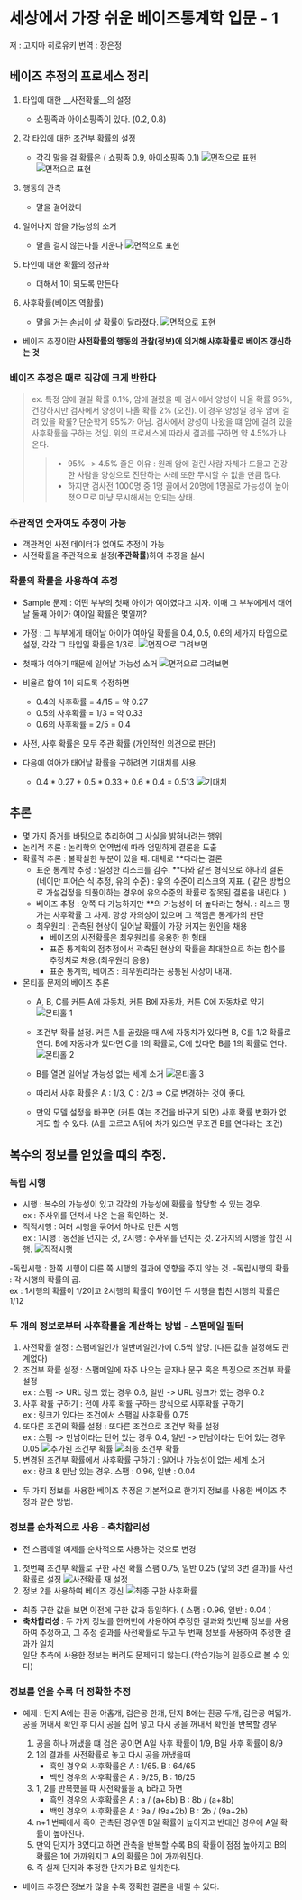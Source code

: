 # 세상에서 가장 쉬운 베이즈통계학 입문 - 1

저 : 고지마 히로유키
번역 : 장은정

## 베이즈 추정의 프로세스 정리

1. 타입에 대한 __사전확률__의 설정
    - 쇼핑족과 아이쇼핑족이 있다. (0.2, 0.8)
2. 각 타입에 대한 조건부 확률의 설정
    - 각각 말을 걸 확률은 ( 쇼핑족 0.9, 아이소핑족 0.1)
![면적으로 표헌](images/basicbayes_1.png)
![면적으로 표현](images/basicbayes_2.png)

3. 행동의 관측
    - 말을 걸어왔다
4. 일어나지 않을 가능성의 소거
    - 말을 걸지 않는다를 지운다
    ![면적으로 표현](images/basicbayes_3.png)
5. 타인에 대한 확률의 정규화
    - 더해서 1이 되도록 만든다
6. 사후확률(베이즈 역활률)
    - 말을 거는 손님이 살 확률이 달라졌다.
    ![면적으로 표현](images/basicbayes_4.png)

- 베이즈 추정이란 __사전확률의 행동의 관찰(정보)에 의거해 사후확률로 베이즈 갱신하는 것__

### 베이즈 추정은 때로 직감에 크게 반한다
> ex. 특정 암에 걸릴 확률 0.1%, 암에 걸렸을 때 검사에서 양성이 나올 확률 95%, 건강하지만 검사에서 양성이 나올 확률 2% (오진). 이 경우 양성일 경우 암에 걸려 있을 확률?
> 단순학게 95%가 아님.
> 검사에서 양성이 나왔을 떄 암에 걸려 있을 사후확률을 구하는 것임.
> 위의 프로세스에 따라서 결과를 구하면 약 4.5%가 나온다.
>
>> - 95% -> 4.5% 줄은 이유 : 원래 암에 걸린 사람 자체가 드물고 건강한 사람을 양성으로 진단하는 사례 또한 무시할 수 없을 만큼 많다.
>> - 하지만 검사전 1000명 중 1명 꼴에서 20명에 1명꼴로 가능성이 높아졌으므로 마냥 무시해서는 안되는 상태. 

### 주관적인 숫자여도 추정이 가능
- 객관적인 사전 데이터가 없어도 추정이 가능
- 사전확률을 주관적으로 설정(__주관확률__)하여 추정을 실시

### 확률의 확률을 사용하여 추정

- Sample 문제 : 어떤 부부의 첫째 아이가 여야였다고 치자. 이때 그 부부에게서 태어날 둘째 아이가 여아일 확률은 몇일까?
- 가정 : 그 부부에게 태어날 아이가 여아일 확률을 0.4, 0.5, 0.6의 세가지 타입으로 설정, 각각 그 타입일 확률은 1/3로. 
![면적으로 그려보면](images/basicbayes_5.png)

- 첫째가 여아기 때문에 일어날 가능성 소거
![면적으로 그려보면](images/basicbayes_6.png)

- 비율로 합이 1이 되도록 수정하면
    - 0.4의 사후확률 = 4/15 = 약 0.27
    - 0.5의 사후확률 = 1/3 = 약 0.33
    - 0.6의 사후확률 = 2/5 = 0.4
- 사전, 사후 확률은 모두 주관 확률 (개인적인 의견으로 판단)

- 다음에 여아가 태어날 확률을 구하려면 기대치를 사용.
    - 0.4 * 0.27 + 0.5 * 0.33 + 0.6 * 0.4 = 0.513
    ![기대치](images/basicbayes_7.png)

## 추론

- 몇 가지 증거를 바탕으로 추리하여 그 사실을 밝혀내려는 행위
- 논리적 추론 : 논리학의 연역법에 따라 엄밀하게 결론을 도출
- 확률적 추론 : 불확실한 부분이 있을 때. 대체로 **다라는 결론
    - 표준 통계학 추정 : 일정한 리스크를 감수. **다와 같은 형식으로 하나의 결론 (네이만 피어슨 식 추정, 유의 수준) : 유의 수준이 리스크의 지표. ( 같은 방법으로 가설검정을 되풀이하는 경우에 유의수준의 확률로 잘못된 결론을 내린다. )
    - 베이즈 추정 : 양쪽 다 가능하지만 **의 가능성이 더 높다라는 형식. : 리스크 평가는 사후확률 그 차제. 항상 자의성이 있으며 그 책임은 통계가의 판단
    - 최우원리 : 관측된 현상이 일어날 확률이 가장 커지는 원인을 채용
        - 베이즈의 사전확률은 최우원리를 응용한 한 형태
        - 표준 통계학의 점추정에서 곽측된 현상의 확률을 최대한으로 하는 함수를 추정치로 채용.(최우원리 응용)
        - 표준 통계학, 베이즈 : 최우원리라는 공통된 사상이 내재.
- 몬티홀 문제의 베이즈 추론
    - A, B, C를 커튼 A에 자동차, 커튼 B에 자동차, 커튼 C에 자동차로 약기
    ![몬티홀 1](images/basicbayes_8.png)
    
    - 조건부 확률 설정. 커튼 A를 골랐을 때 A에 자동차가 있다면 B, C를 1/2 확률로 연다. B에 자동차가 있다면 C를 1의 확률로, C에 있다면 B를 1의 확률로 연다.
    ![몬티홀 2](images/basicbayes_9.png)

    - B를 열면 일어날 가능성 없는 세계 소거
    ![몬티홀 3](images/basicbayes_10.png)

    - 따라서 사후 확률은 A : 1/3, C : 2/3  => C로 변경하는 것이 좋다.
    - 만약 모델 설정을 바꾸면 (커튼 여는 조건을 바꾸게 되면) 사후 확률 변화가 없게도 할 수 있다. (A를 고르고 A뒤에 차가 있으면 무조건 B를 연다라는 조건)

## 복수의 정보를 얻었을 떄의 추정.

### 독립 시행

- 시행 : 복수의 가능성이 있고 각각의 가능성에 확률을 할당할 수 있는 경우. <br/> ex : 주사위를 던져서 나온 눈을 확인하는 것.
- 직적시행 : 여러 시행을 묶어서 하나로 만든 시행 <br/> ex : 1시행 : 동전을 던지는 것, 2시행 : 주사위를 던지는 것. 2가지의 시행을 합친 시행.
![직적시행](images/basicbayes_11.png)

-독립시행 : 한쪽 시행이 다른 쪽 시행의 결과에 영향을 주지 않는 것.
-독립시행의 확률 : 각 시행의 확률의 곱. <br/> ex : 1시행의 확률이 1/2이고 2시행의 확률이 1/6이면 두 시행을 합친 시행의 확률은 1/12

### 두 개의 정보로부터 사후확률을 계산하는 방법 - 스팸메일 필터

1. 사전확률 설정 : 스팸메일인가 일반메일인가에 0.5씩 할당. (다른 값을 설정해도 관계없다)
2. 조건부 확률 설정 : 스팸메일에 자주 나오는 글자나 문구 혹은 특징으로 조건부 확률 설정<br/>ex : 스팸 -> URL 링크 있는 경우 0.6, 일반 -> URL 링크가 있는 경우 0.2
3. 사후 확률 구하기 : 전에 사후 확률 구하는 방식으로 사후확률 구하기 <br/>ex : 링크가 있다는 조건에서 스팸일 사후확률 0.75
4. 또다른 조건의 확률 설정 : 또다른 조건으로 조건부 확률 설정 <br/>ex : 스팸 -> 만남이라는 단어 있는 경우 0.4, 일반 -> 만남이라는 단어 있는 경우 0.05
![추가된 조건부 확률](images/basicbayes_12.png)
![최종 조건부 확률](images/basicbayes_13.png)
5. 변경된 조건부 확률에서 사후확률 구하기 : 일어나 가능성이 없는 세계 소거<br/>ex : 랑크 & 만남 있는 경우. 스팸 : 0.96, 일반 : 0.04

- 두 가지 정보를 사용한 베이즈 추정은 기본적으로 한가지 정보를 사용한 베이즈 추정과 같은 방법.

### 정보를 순차적으로 사용 - 축차합리성

- 전 스팸메일 예제를 순차적으로 사용하는 것으로 변경

1. 첫번쨰 조건부 확률로 구한 사전 확률 스팸 0.75, 일반 0.25 (앞의 3번 결과)를 사전확률로 설정
![사전확률 재 설정](images/basicbayes_14.png)
2. 정보 2를 사용하여 베이즈 갱신
![최종 구한 사후확률](images/basicbayes_15.png)

- 최종 구한 값을 보면 이전에 구한 값과 동일하다. ( 스팸 : 0.96, 일반 : 0.04 )
- __축차합리성__ : 두 가지 정보를 한꺼번에 사용하여 추정한 결과와 첫번째 정보를 사용하여 추정하고, 그 추정 결과를 사전확률로 두고 두 번째 정보를 사용하여 추정한 결과가 일치 <br/> 일단 추측에 사용한 정보는 버려도 문제되지 않는다.(학습기능의 일종으로 볼 수 있다)

### 정보를 얻을 수록 더 정확한 추정

- 예제 : 단지 A에는 흰공 아홉개, 검은공 한개, 단지 B에는 흰공 두개, 검은공 여덟개.<br/>공을 꺼내서 확인 후 다시 공을 집어 넣고 다시 공을 꺼내서 확인을 반복할 경우
    1. 공을 하나 꺼냈을 떄 검은 공이면 A일 사후 확률이 1/9, B일 사후 확률이 8/9
    2. 1의 결과를 사전확률로 놓고 다시 공을 꺼냈을때
        - 흑인 경우의 사후확률은 A : 1/65. B : 64/65
        - 백인 경우의 사후확률은 A : 9/25, B : 16/25
    3. 1, 2를 반복했을 때 사전확률을 a, b라고 하면  
        - 흑인 경우의 사후확률은 A : a / (a+8b) B : 8b / (a+8b)
        - 백인 경우의 사후확률은 A : 9a / (9a+2b) B : 2b / (9a+2b)
    4. n+1 번째에서 흑이 관측된 경우엔  B일 확률이 높아지고 반대인 경우에 A일 확률이 높아진다.
    5. 만약 단지가 B였다고 하면 관측을 반복할 수록 B의 확률이 점점 높아지고 B의 확률은 1에 가까워지고 A의 확률은 0에 가까워진다.
    6. 즉 실제 단지와 추정한 단지가 B로 일치한다.

- 베이즈 추정은 정보가 많을 수록 정확한 결론을 내릴 수 있다.

